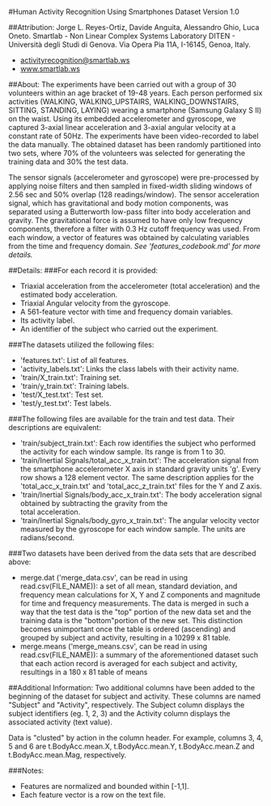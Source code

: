 #Human Activity Recognition Using Smartphones Dataset
Version 1.0

##Attribution:
Jorge L. Reyes-Ortiz, Davide Anguita, Alessandro Ghio, Luca Oneto.
Smartlab - Non Linear Complex Systems Laboratory
DITEN - Università degli Studi di Genova.
Via Opera Pia 11A, I-16145, Genoa, Italy.
- activityrecognition@smartlab.ws
- www.smartlab.ws

##About:
The experiments have been carried out with a group of 30 volunteers within an age bracket of 19-48 years. Each person performed 
six activities (WALKING, WALKING_UPSTAIRS, WALKING_DOWNSTAIRS, SITTING, STANDING, LAYING) wearing a smartphone (Samsung Galaxy 
S II) on the waist. Using its embedded accelerometer and gyroscope, we captured 3-axial linear acceleration and 3-axial 
angular velocity at a constant rate of 50Hz. The experiments have been video-recorded to label the data manually. The obtained 
dataset has been randomly partitioned into two sets, where 70% of the volunteers was selected for generating the training data 
and 30% the test data. 

The sensor signals (accelerometer and gyroscope) were pre-processed by applying noise filters and then sampled in fixed-width 
sliding windows of 2.56 sec and 50% overlap (128 readings/window). The sensor acceleration signal, which has gravitational and 
body motion components, was separated using a Butterworth low-pass filter into body acceleration and gravity. The gravitational 
force is assumed to have only low frequency components, therefore a filter with 0.3 Hz cutoff frequency was used. From each 
window, a vector of features was obtained by calculating variables from the time and frequency domain. 
*See 'features_codebook.md' for more details.*

##Details:
###For each record it is provided:
- Triaxial acceleration from the accelerometer (total acceleration) and the estimated body acceleration.
- Triaxial Angular velocity from the gyroscope. 
- A 561-feature vector with time and frequency domain variables. 
- Its activity label. 
- An identifier of the subject who carried out the experiment.

###The datasets utilized the following files:
- 'features.txt': List of all features.
- 'activity_labels.txt': Links the class labels with their activity name.
- 'train/X_train.txt': Training set.
- 'train/y_train.txt': Training labels.
- 'test/X_test.txt': Test set.
- 'test/y_test.txt': Test labels.

###The following files are available for the train and test data. Their descriptions are equivalent:
- 'train/subject_train.txt': Each row identifies the subject who performed the activity for each window sample. Its range is 
from 1 to 30. 
- 'train/Inertial Signals/total_acc_x_train.txt': The acceleration signal from the smartphone accelerometer X axis in standard 
gravity units 'g'. Every row shows a 128 element vector. The same description applies for the 'total_acc_x_train.txt' and 
'total_acc_z_train.txt' files for the Y and Z axis.
- 'train/Inertial Signals/body_acc_x_train.txt': The body acceleration signal obtained by subtracting the gravity from the 	
total acceleration. 
- 'train/Inertial Signals/body_gyro_x_train.txt': The angular velocity vector measured by the gyroscope for each window 
sample. The units are radians/second. 

###Two datasets have been derived from the data sets that are described above:
-  merge.dat ('merge_data.csv', can be read in using read.csv(FILE_NAME)): a set of all mean, standard deviation, and frequency 
mean calculations for X, Y and Z components and magnitude for time and frequency measurements. The data is merged in such a way
that the test data is the "top" portion of the new data set and the training data is the "bottom"portion of the new set. This 
distinction becomes unimportant once the table is ordered (ascending) and grouped by subject and activity, resulting in a 10299 
x 81 table.
-  merge.means ('merge_means.csv', can be read in using read.csv(FILE_NAME)): a summary of the aforementioned dataset such that 
each action record is averaged for each subject and activity, resultings in a 180 x 81 table of means

##Additional Information:
Two additional columns have been added to the beginning of the dataset for subject and activity. These columns are named 
"Subject" and "Activity", respectively. The Subject column displays the subject identifiers (eg. 1, 2, 3) and the Activity 
column displays the associated activity (text value).

Data is "clusted" by action in the column header. For example, columns 3, 4, 5 and 6 are t.BodyAcc.mean.X, t.BodyAcc.mean.Y, 
t.BodyAcc.mean.Z and t.BodyAcc.mean.Mag, respectively.

###Notes: 
- Features are normalized and bounded within [-1,1].
- Each feature vector is a row on the text file.
